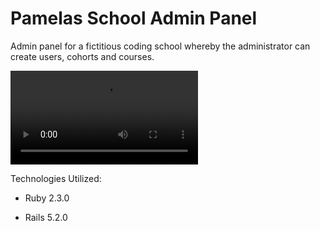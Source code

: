 # Pamelas School Admin Panel

Admin panel for a fictitious coding school whereby the administrator can create users, cohorts and courses.

![screenrecording](images/pamelaspanel.mov)

Technologies Utilized:

* Ruby 2.3.0

* Rails  5.2.0



